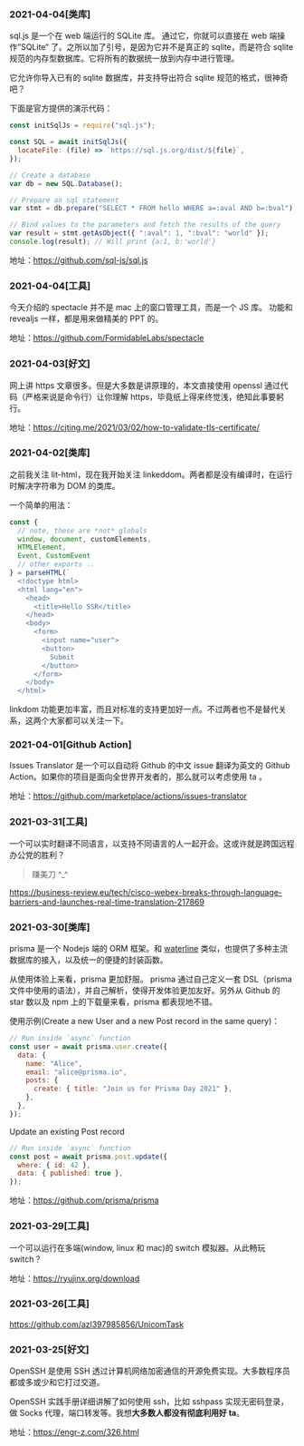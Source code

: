 ### 2021-04-04[类库]

sql.js 是一个在 web 端运行的 SQLite 库。 通过它，你就可以直接在 web 端操作”SQLite“ 了。之所以加了引号，是因为它并不是真正的 sqlite，而是符合 sqlite 规范的内存型数据库。它将所有的数据统一放到内存中进行管理。

它允许你导入已有的 sqlite 数据库，并支持导出符合 sqlite 规范的格式，很神奇吧？

下面是官方提供的演示代码：

```js
const initSqlJs = require("sql.js");

const SQL = await initSqlJs({
  locateFile: (file) => `https://sql.js.org/dist/${file}`,
});

// Create a database
var db = new SQL.Database();

// Prepare an sql statement
var stmt = db.prepare("SELECT * FROM hello WHERE a=:aval AND b=:bval");

// Bind values to the parameters and fetch the results of the query
var result = stmt.getAsObject({ ":aval": 1, ":bval": "world" });
console.log(result); // Will print {a:1, b:'world'}
```

地址：https://github.com/sql-js/sql.js

### 2021-04-04[工具]

今天介绍的 spectacle 并不是 mac 上的窗口管理工具，而是一个 JS 库。 功能和 revealjs 一样，都是用来做精美的 PPT 的。

地址：https://github.com/FormidableLabs/spectacle

### 2021-04-03[好文]

网上讲 https 文章很多。但是大多数是讲原理的，本文直接使用 openssl 通过代码（严格来说是命令行）让你理解 https，毕竟纸上得来终觉浅，绝知此事要躬行。

地址：https://cjting.me/2021/03/02/how-to-validate-tls-certificate/

### 2021-04-02[类库]

之前我关注 lit-html，现在我开始关注 linkeddom。两者都是没有编译时，在运行时解决字符串为 DOM 的类库。

一个简单的用法：

```js
const {
  // note, these are *not* globals
  window, document, customElements,
  HTMLElement,
  Event, CustomEvent
  // other exports ..
} = parseHTML(`
  <!doctype html>
  <html lang="en">
    <head>
      <title>Hello SSR</title>
    </head>
    <body>
      <form>
        <input name="user">
        <button>
          Submit
        </button>
      </form>
    </body>
  </html>
```

linkdom 功能更加丰富，而且对标准的支持更加好一点。不过两者也不是替代关系，这两个大家都可以关注一下。

### 2021-04-01[Github Action]

Issues Translator 是一个可以自动将 Github 的中文 issue 翻译为英文的 Github Action。如果你的项目是面向全世界开发者的，那么就可以考虑使用 ta 。

地址：https://github.com/marketplace/actions/issues-translator

### 2021-03-31[工具]

一个可以实时翻译不同语言，以支持不同语言的人一起开会。这或许就是跨国远程办公党的胜利？

> 赚美刀 ^\_^

https://business-review.eu/tech/cisco-webex-breaks-through-language-barriers-and-launches-real-time-translation-217869

### 2021-03-30[类库]

prisma 是一个 Nodejs 端的 ORM 框架。和 [waterline](https://github.com/balderdashy/waterline "waterline") 类似，也提供了多种主流数据库的接入，以及统一的便捷的封装函数。

从使用体验上来看，prisma 更加舒服。 prisma 通过自己定义一套 DSL（prisma 文件中使用的语法），并自己解析，使得开发体验更加友好。另外从 Github 的 star 数以及 npm 上的下载量来看，prisma 都表现地不错。

使用示例(Create a new User and a new Post record in the same query)：

```js
// Run inside `async` function
const user = await prisma.user.create({
  data: {
    name: "Alice",
    email: "alice@prisma.io",
    posts: {
      create: { title: "Join us for Prisma Day 2021" },
    },
  },
});
```

Update an existing Post record

```js
// Run inside `async` function
const post = await prisma.post.update({
  where: { id: 42 },
  data: { published: true },
});
```

地址：https://github.com/prisma/prisma

### 2021-03-29[工具]

一个可以运行在多端(window, linux 和 mac)的 switch 模拟器。从此畅玩 switch？

地址：https://ryujinx.org/download

### 2021-03-26[工具]

https://github.com/azl397985856/UnicomTask

### 2021-03-25[好文]

OpenSSH 是使用 SSH 透过计算机网络加密通信的开源免费实现。大多数程序员都或多或少和它打过交道。

OpenSSH 实践手册详细讲解了如何使用 ssh，比如 sshpass 实现无密码登录，做 Socks 代理，端口转发等。我想**大多数人都没有彻底利用好 ta**。

地址：https://engr-z.com/326.html
